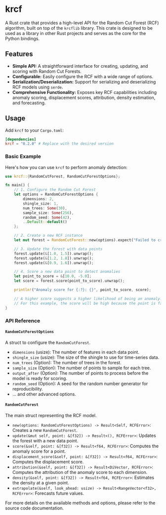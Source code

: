# krcf

A Rust crate that provides a high-level API for the Random Cut Forest (RCF) algorithm, built on top of the `krcflib` library. This crate is designed to be used as a library in other Rust projects and serves as the core for the Python bindings.

## Features

- **Simple API:** A straightforward interface for creating, updating, and scoring with Random Cut Forests.
- **Configurable:** Easily configure the RCF with a wide range of options.
- **Serialization/Deserialization:** Support for serializing and deserializing RCF models using `serde`.
- **Comprehensive Functionality:** Exposes key RCF capabilities including anomaly scoring, displacement scores, attribution, density estimation, and forecasting.

## Usage

Add `krcf` to your `Cargo.toml`:

```toml
[dependencies]
krcf = "0.2.0" # Replace with the desired version
```

### Basic Example

Here's how you can use `krcf` to perform anomaly detection:

```rust
use krcf::{RandomCutForest, RandomCutForestOptions};

fn main() {
    // 1. Configure the Random Cut Forest
    let options = RandomCutForestOptions {
        dimensions: 2,
        shingle_size: 1,
        num_trees: Some(30),
        sample_size: Some(256),
        random_seed: Some(42),
        ..Default::default()
    };

    // 2. Create a new RCF instance
    let mut forest = RandomCutForest::new(options).expect("Failed to create RCF");

    // 3. Update the forest with data points
    forest.update(&[1.0, 1.5]).unwrap();
    forest.update(&[1.2, 1.8]).unwrap();
    forest.update(&[0.9, 1.6]).unwrap();

    // 4. Score a new data point to detect anomalies
    let point_to_score = &[10.0, -5.0];
    let score = forest.score(point_to_score).unwrap();

    println!("Anomaly score for {:?}: {}", point_to_score, score);

    // A higher score suggests a higher likelihood of being an anomaly.
    // For this example, the score will be high because the point is far from the initial cluster.
}
```

### API Reference

#### `RandomCutForestOptions`

A struct to configure the `RandomCutForest`.

- `dimensions` (usize): The number of features in each data point.
- `shingle_size` (usize): The size of the shingle to use for time-series data.
- `num_trees` (Option<usize>): The number of trees in the forest.
- `sample_size` (Option<usize>): The number of points to sample for each tree.
- `output_after` (Option<usize>): The number of points to process before the model is ready for scoring.
- `random_seed` (Option<u64>): A seed for the random number generator for reproducibility.
- ... and other advanced options.

#### `RandomCutForest`

The main struct representing the RCF model.

- `new(options: RandomCutForestOptions) -> Result<Self, RCFError>`: Creates a new `RandomCutForest`.
- `update(&mut self, point: &[f32]) -> Result<(), RCFError>`: Updates the forest with a new data point.
- `score(&self, point: &[f32]) -> Result<f64, RCFError>`: Computes the anomaly score for a point.
- `displacement_score(&self, point: &[f32]) -> Result<f64, RCFError>`: Computes the displacement score.
- `attribution(&self, point: &[f32]) -> Result<DiVector, RCFError>`: Computes the attribution of the anomaly score to each dimension.
- `density(&self, point: &[f32]) -> Result<f64, RCFError>`: Estimates the density at a given point.
- `extrapolate(&self, look_ahead: usize) -> Result<RangeVector<f32>, RCFError>`: Forecasts future values.

For more details on the available methods and options, please refer to the source code documentation.
